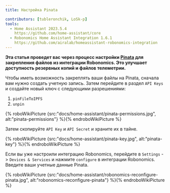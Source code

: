 ```yaml
---
title: Настройка Pinata

contributors: [tubleronchik, LoSk-p]
tools:
  - Home Assistant 2023.5.4
    https://github.com/home-assistant/core
  - Robonomics Home Assistant Integration 1.6.1
    https://github.com/airalab/homeassistant-robonomics-integration
---
```


**Эта статья проведет вас через процесс настройки [Pinata](https://www.pinata.cloud/) для закрепления файлов из интеграции Robonomics. Это улучшает доступность резервных копий и файлов телеметрии.**

Чтобы иметь возможность закреплять ваши файлы на Pinata, сначала вам нужно создать учетную запись. Затем перейдите в раздел `API Keys` и создайте новый ключ с следующими разрешениями:

1. `pinFileToIPFS`
2. `unpin`

{% roboWikiPicture {src:"docs/home-assistant/pinata-permissions.jpg", alt:"pinata-permissions"} %}{% endroboWikiPicture %}

Затем скопируйте `API Key` и `API Secret` и храните их в тайне.

{% roboWikiPicture {src:"docs/home-assistant/pinata-key.jpg", alt:"pinata-key"} %}{% endroboWikiPicture %}

Если вы уже настроили интеграцию Robonomics, перейдите в `Settings` -> `Devices & Services` и нажмите `configure` в интеграции Robonomics. Введите ваши учетные данные Pinata.

{% roboWikiPicture {src:"docs/home-assistant/robonomics-reconfigure-pinata.jpg", alt:"robonomics-reconfigure-pinata"} %}{% endroboWikiPicture %}
